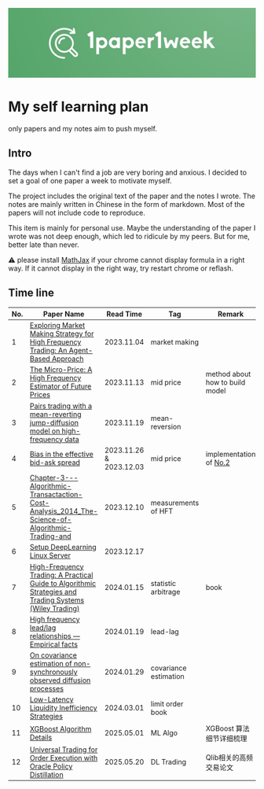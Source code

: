 ![1paper1week](docs/1paper1week-git.jpg)

# My self learning plan

only papers and my notes aim to push myself.



## Intro

The days when I can't find a job are very boring and anxious. I decided to set a goal of one paper a week to motivate myself.

The project includes the original text of the paper and the notes I wrote. The notes are mainly written in Chinese in the form of markdown. Most of the papers will not include code to reproduce.

This item is mainly for personal use. Maybe the understanding of the paper I wrote was not deep enough, which led to ridicule by my peers. But for me, better late than never.

:warning: please install [MathJax](https://github.com/orsharir/github-mathjax) if your chrome cannot display formula in a right way. If it cannot display in the right way, try restart chrome or reflash.

## Time line
| No. | Paper Name | Read Time | Tag | Remark |
| --- | ---------- | --------- | --- | ------ |
| 1 | [Exploring Market Making Strategy for High Frequency Trading: An Agent-Based Approach](papers&notes/ExploringMarketMakingStrategyforHighFrequencyTrading_AnAgent-BasedApproach) | 2023.11.04 | market making | 
| 2 | [The Micro-Price: A High Frequency Estimator of Future Prices](papers&notes/TheMicro-Price_AHighFrequencyEstimatorofFuturePrices) | 2023.11.13 | mid price | method about how to build model|
| 3 | [Pairs trading with a mean-reverting jump-diffusion model on high-frequency data](papers&notes/PairsTradingwithJumpModel) | 2023.11.19 | mean-reversion | |
| 4 | [Bias in the effective bid-ask spread](papers&notes/Biasintheeffectivebid-askspread) | 2023.11.26 & 2023.12.03 | mid price | implementation of [No.2](papers&notes/TheMicro-Price_AHighFrequencyEstimatorofFuturePrices)|
| 5 | [Chapter-3---Algorithmic-Transactaction-Cost-Analysis_2014_The-Science-of-Algorithmic-Trading-and](papers&notes/TransactionCostAnalysis) | 2023.12.10 | measurements of HFT | |
| 6 | [Setup DeepLearning Linux Server](papers&notes/Linux_server_setup/server_setup.md) | 2023.12.17 | |
| 7 | [High-Frequency Trading: A Practical Guide to Algorithmic Strategies and Trading Systems (Wiley Trading)](papers&notes/High-FrequencyTradingAPracticalGuide/readme.md) | 2024.01.15 | statistic arbitrage | book |。。。。
| 8 | [High frequency lead/lag relationships — Empirical facts](papers&notes/HighFrequencyLeadLagRelationships—EmpiricalFacts) | 2024.01.19 | lead-lag | |
| 9 | [On covariance estimation of non-synchronously observed diffusion processes](papers&notes/OnCovarianceEstimationofNon-synchronouslyObservedDiffusionProcesses) | 2024.01.29 | covariance estimation | |
| 10 | [Low-Latency Liquidity Inefficiency Strategies](papers&notes/Low-LatencyLiquidityInefficiencyStrategies) | 2024.03.01 | limit order book | |
| 11 | [XGBoost Algorithm Details](papers&notes/XGBoost_algo_notes) | 2025.05.01 | ML Algo | XGBoost 算法细节详细梳理 |
| 12 | [Universal Trading for Order Execution with Oracle Policy Distillation](papers&notes/Universal_Trading_for_Order_Execution_with_Oracle_Policy_Distillation) | 2025.05.20 | DL Trading | Qlib相关的高频交易论文 |

